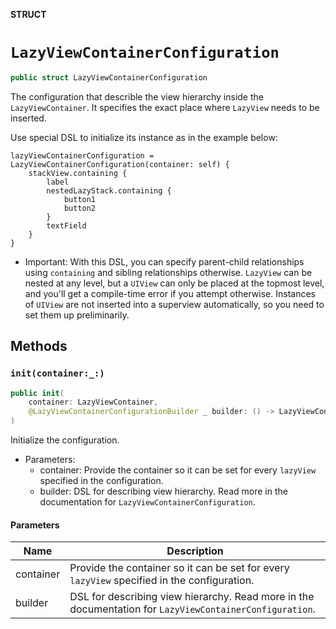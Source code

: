 **STRUCT**

# `LazyViewContainerConfiguration`

```swift
public struct LazyViewContainerConfiguration
```

The configuration that describle the view hierarchy inside the `LazyViewContainer`.
It specifies the exact place where `LazyView` needs to be inserted.

Use special DSL to initialize its instance as in the example below:
```
lazyViewContainerConfiguration = LazyViewContainerConfiguration(container: self) {
    stackView.containing {
        label
        nestedLazyStack.containing {
            button1
            button2
        }
        textField
    }
}
```
- Important: With this DSL, you can specify parent-child relationships using `containing` and sibling relationships otherwise.
`LazyView` can be nested at any level, but a `UIView` can only be placed at the topmost level, and you'll get a compile-time error if you attempt otherwise.
Instances of `UIView` are not inserted into a superview automatically, so you need to set them up preliminarily.

## Methods
### `init(container:_:)`

```swift
public init(
    container: LazyViewContainer,
    @LazyViewContainerConfigurationBuilder _ builder: () -> LazyViewContainerConfigurationBuilderResult
)
```

Initialize the configuration.

- Parameters:
  - container: Provide the container so it can be set for every `lazyView` specified in the configuration.
  - builder: DSL for describing view hierarchy. Read more in the documentation for `LazyViewContainerConfiguration`.

#### Parameters

| Name | Description |
| ---- | ----------- |
| container | Provide the container so it can be set for every `lazyView` specified in the configuration. |
| builder | DSL for describing view hierarchy. Read more in the documentation for `LazyViewContainerConfiguration`. |